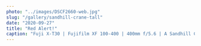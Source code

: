 ```yaml
---
photo: "../images/DSCF2660-web.jpg"
slug: "/gallery/sandhill-crane-tall"
date: "2020-09-27"
title: "Red Alert!"
caption: "Fuji X-T30 | Fujifilm XF 100-400 | 400mm f/5.6 | A Sandhill Crane at midday."
---
```

